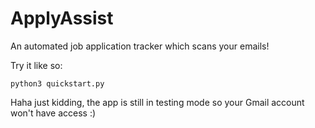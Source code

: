 # ApplyAssist

An automated job application tracker which scans your emails!

Try it like so:

```
python3 quickstart.py
```

Haha just kidding, the app is still in testing mode so your Gmail account won't have access :)
